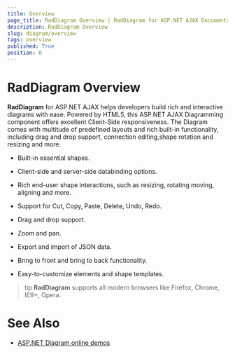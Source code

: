 ```yaml
---
title: Overview
page_title: RadDiagram Overview | RadDiagram for ASP.NET AJAX Documentation
description: RadDiagram Overview
slug: diagram/overview
tags: overview
published: True
position: 0
---
```


# RadDiagram Overview

**RadDiagram** for ASP.NET AJAX helps developers build rich and interactive diagrams with ease. Powered by HTML5, this	ASP.NET AJAX Diagramming component offers excellent Client-Side responsiveness. The Diagram comes with multitude of predefined layouts and	rich built-in functionality, including drag and drop support, connection editing,shape rotation and resizing and more.

* Built-in essential shapes.

* Client-side and server-side databinding options.

* Rich end-user shape interactions, such as resizing, rotating moving, aligning and more.

* Support for Cut, Copy, Paste, Delete, Undo, Redo.

* Drag and drop support.

* Zoom and pan.

* Export and import of JSON data.

* Bring to front and bring to back functionality.

* Easy-to-customize elements and shape templates.

>tip  **RadDiagram** supports all modern browsers like Firefox, Chrome, IE9+, Opera.

# See Also

 * [ASP.NET Diagram online demos](http://demos.telerik.com/aspnet-ajax/diagram/examples/overview/defaultcs.aspx)